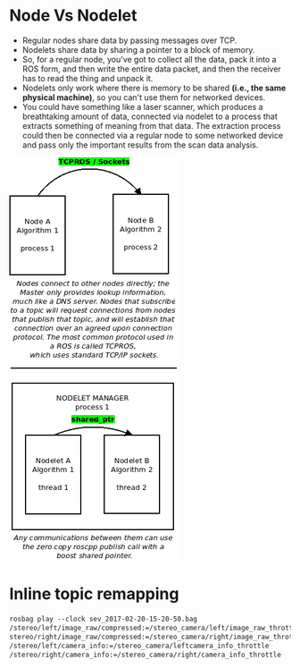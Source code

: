 # Node Vs Nodelet

* Regular nodes share data by passing messages over TCP.
* Nodelets share data by sharing a pointer to a block of memory.
* So, for a regular node, you've got to collect all the data, pack it into a ROS form, and then write the entire data packet, and then the receiver has to read the thing and unpack it.
* Nodelets only work where there is memory to be shared **(i.e., the same physical machine)**, so you can't use them for networked devices.
* You could have something like a laser scanner, which produces a breathtaking amount of data, connected via nodelet to a process that extracts something of meaning from that data. The extraction process could then be connected via a regular node to some networked device and pass only the important results from the scan data analysis.

<p margin-left = 1000>
    <img src = 'images/node_vs_nodelet.png' align-"right">
</p> 


# Inline topic remapping

    rosbag play --clock sev_2017-02-20-15-20-50.bag /stereo/left/image_raw/compressed:=/stereo_camera/left/image_raw_throttle/compressed stereo/right/image_raw/compressed:=/stereo_camera/right/image_raw_throttle/compressed /stereo/left/camera_info:=/stereo_camera/leftcamera_info_throttle /stereo/right/camera_info:=/stereo_camera/right/camera_info_throttle